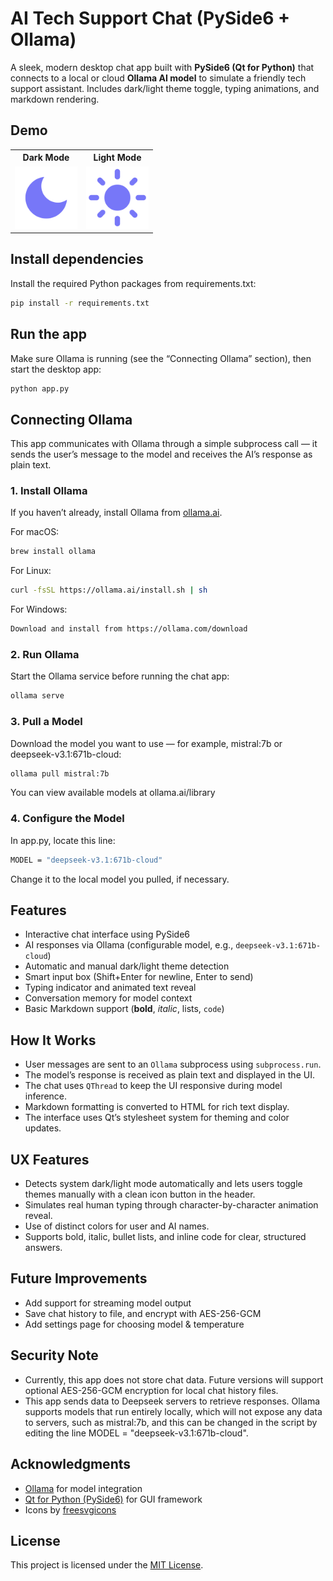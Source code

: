# AI Tech Support Chat (PySide6 + Ollama)

A sleek, modern desktop chat app built with **PySide6 (Qt for Python)** that connects to a local or cloud **Ollama AI model** to simulate a friendly tech support assistant. Includes dark/light theme toggle, typing animations, and markdown rendering.

## Demo
<div align="center">
  <table>
    <tr>
      <th>Dark Mode</th>
      <th>Light Mode</th>
    </tr>
    <tr>
      <td><img src="screenshots/dark-mode.png" width="100"></td>
      <td><img src="screenshots/light-mode.png" width="100"></td>
    </tr>
  </table>
</div>

## Install dependencies
Install the required Python packages from requirements.txt:
```bash
pip install -r requirements.txt
```

## Run the app
Make sure Ollama is running (see the “Connecting Ollama” section), then start the desktop app:
```bash
python app.py
```

## Connecting Ollama

This app communicates with Ollama through a simple subprocess call — it sends the user’s message to the model and receives the AI’s response as plain text.

### 1. Install Ollama
If you haven’t already, install Ollama from [ollama.ai](https://ollama.ai).

For macOS:
```bash
brew install ollama
```
For Linux:
```bash
curl -fsSL https://ollama.ai/install.sh | sh
```
For Windows:
```bash
Download and install from https://ollama.com/download
```

### 2. Run Ollama
Start the Ollama service before running the chat app:
```bash
ollama serve
```

### 3. Pull a Model
Download the model you want to use — for example, mistral:7b or deepseek-v3.1:671b-cloud:
```bash
ollama pull mistral:7b
```
You can view available models at ollama.ai/library

### 4. Configure the Model
In app.py, locate this line:
```bash
MODEL = "deepseek-v3.1:671b-cloud"
```
Change it to the local model you pulled, if necessary.

## Features
- Interactive chat interface using PySide6
- AI responses via Ollama (configurable model, e.g., `deepseek-v3.1:671b-cloud`)
- Automatic and manual dark/light theme detection
- Smart input box (Shift+Enter for newline, Enter to send)
- Typing indicator and animated text reveal
- Conversation memory for model context
- Basic Markdown support (**bold**, *italic*, lists, `code`)

## How It Works
- User messages are sent to an `Ollama` subprocess using `subprocess.run`.
- The model’s response is received as plain text and displayed in the UI.
- The chat uses `QThread` to keep the UI responsive during model inference.
- Markdown formatting is converted to HTML for rich text display.
- The interface uses Qt’s stylesheet system for theming and color updates.

## UX Features
- Detects system dark/light mode automatically and lets users toggle themes manually with a clean icon button in the header.
- Simulates real human typing through character-by-character animation reveal.
- Use of distinct colors for user and AI names. 
- Supports bold, italic, bullet lists, and inline code for clear, structured answers.

## Future Improvements
- Add support for streaming model output
- Save chat history to file, and encrypt with AES-256-GCM
- Add settings page for choosing model & temperature

## Security Note
- Currently, this app does not store chat data. Future versions will support optional AES-256-GCM encryption for local chat history files.
- This app sends data to Deepseek servers to retrieve responses. Ollama supports models that run entirely locally, which will not expose any data to servers, such as mistral:7b, and this can be changed in the script by editing the line MODEL = "deepseek-v3.1:671b-cloud".


## Acknowledgments
- [Ollama](https://ollama.ai/) for model integration
- [Qt for Python (PySide6)](https://doc.qt.io/qtforpython/) for GUI framework
- Icons by [freesvgicons](https://freesvgicons.com/)

## License
This project is licensed under the [MIT License](LICENSE).
